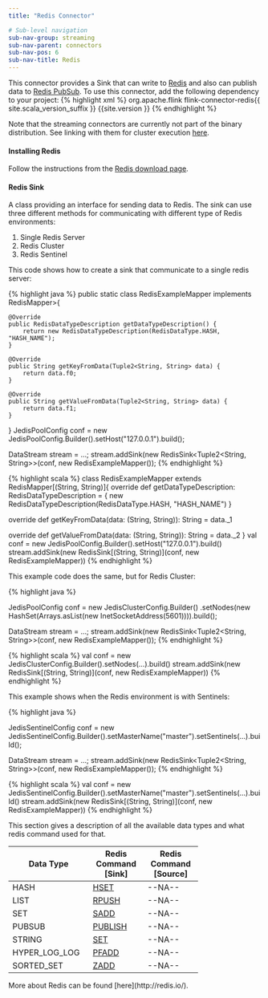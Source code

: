 ```yaml
---
title: "Redis Connector"

# Sub-level navigation
sub-nav-group: streaming
sub-nav-parent: connectors
sub-nav-pos: 6
sub-nav-title: Redis
---
```

<!--
Licensed to the Apache Software Foundation (ASF) under one
or more contributor license agreements.  See the NOTICE file
distributed with this work for additional information
regarding copyright ownership.  The ASF licenses this file
to you under the Apache License, Version 2.0 (the
"License"); you may not use this file except in compliance
with the License.  You may obtain a copy of the License at

  http://www.apache.org/licenses/LICENSE-2.0

Unless required by applicable law or agreed to in writing,
software distributed under the License is distributed on an
"AS IS" BASIS, WITHOUT WARRANTIES OR CONDITIONS OF ANY
KIND, either express or implied.  See the License for the
specific language governing permissions and limitations
under the License.
-->

This connector provides a Sink that can write to
[Redis](http://redis.io/) and also can publish data to [Redis PubSub](http://redis.io/topics/pubsub). To use this connector, add the
following dependency to your project:
{% highlight xml %}
<dependency>
  <groupId>org.apache.flink</groupId>
  <artifactId>flink-connector-redis{{ site.scala_version_suffix }}</artifactId>
  <version>{{site.version }}</version>
</dependency>
{% endhighlight %}

Note that the streaming connectors are currently not part of the binary distribution. See linking with them for cluster execution [here]({{site.baseurl}}/apis/cluster_execution.html#linking-with-modules-not-contained-in-the-binary-distribution).

#### Installing Redis
Follow the instructions from the [Redis download page](http://redis.io/download).

#### Redis Sink
A class providing an interface for sending data to Redis. 
The sink can use three different methods for communicating with different type of Redis environments:
1. Single Redis Server
2. Redis Cluster
3. Redis Sentinel

This code shows how to create a sink that communicate to a single redis server:

<div class="codetabs" markdown="1">
<div data-lang="java" markdown="1">
{% highlight java %}
public static class RedisExampleMapper implements RedisMapper<Tuple2<String, String>>{

    @Override
    public RedisDataTypeDescription getDataTypeDescription() {
        return new RedisDataTypeDescription(RedisDataType.HASH, "HASH_NAME");
    }

    @Override
    public String getKeyFromData(Tuple2<String, String> data) {
        return data.f0;
    }

    @Override
    public String getValueFromData(Tuple2<String, String> data) {
        return data.f1;
    }
}
JedisPoolConfig conf = new JedisPoolConfig.Builder().setHost("127.0.0.1").build();

DataStream<String> stream = ...;
stream.addSink(new RedisSink<Tuple2<String, String>>(conf, new RedisExampleMapper());
{% endhighlight %}
</div>
<div data-lang="scala" markdown="1">
{% highlight scala %}
class RedisExampleMapper extends RedisMapper[(String, String)]{
  override def getDataTypeDescription: RedisDataTypeDescription = {
    new RedisDataTypeDescription(RedisDataType.HASH, "HASH_NAME")
  }

  override def getKeyFromData(data: (String, String)): String = data._1

  override def getValueFromData(data: (String, String)): String = data._2
}
val conf = new JedisPoolConfig.Builder().setHost("127.0.0.1").build()
stream.addSink(new RedisSink[(String, String)](conf, new RedisExampleMapper))
{% endhighlight %}
</div>
</div>

This example code does the same, but for Redis Cluster:

<div class="codetabs" markdown="1">
<div data-lang="java" markdown="1">
{% highlight java %}

JedisPoolConfig conf = new JedisClusterConfig.Builder()
    .setNodes(new HashSet<InetSocketAddress>(Arrays.asList(new InetSocketAddress(5601)))).build();

DataStream<String> stream = ...;
stream.addSink(new RedisSink<Tuple2<String, String>>(conf, new RedisExampleMapper());
{% endhighlight %}
</div>
<div data-lang="scala" markdown="1">
{% highlight scala %}
val conf = new JedisClusterConfig.Builder().setNodes(...).build()
stream.addSink(new RedisSink[(String, String)](conf, new RedisExampleMapper))
{% endhighlight %}
</div>
</div>

This example shows when the Redis environment is with Sentinels:

<div class="codetabs" markdown="1">
<div data-lang="java" markdown="1">
{% highlight java %}

JedisSentinelConfig conf = new JedisSentinelConfig.Builder().setMasterName("master").setSentinels(...).build();

DataStream<String> stream = ...;
stream.addSink(new RedisSink<Tuple2<String, String>>(conf, new RedisExampleMapper());
{% endhighlight %}
</div>
<div data-lang="scala" markdown="1">
{% highlight scala %}
val conf = new JedisSentinelConfig.Builder().setMasterName("master").setSentinels(...).build()
stream.addSink(new RedisSink[(String, String)](conf, new RedisExampleMapper))
{% endhighlight %}
</div>
</div>

This section gives a description of all the available data types and what redis command used for that.

<table class="table table-bordered" style="width: 75%">
    <thead>
        <tr>
          <th class="text-center" style="width: 20%">Data Type</th>
          <th class="text-center" style="width: 25%">Redis Command [Sink]</th>
          <th class="text-center" style="width: 25%">Redis Command [Source]</th>
        </tr>
      </thead>
      <tbody>
        <tr>
            <td>HASH</td><td><a href="http://redis.io/commands/hset"> HSET</a></td><td>--NA--</td>
        </tr>
        <tr>
            <td>LIST</td><td><a href="http://redis.io/commands/rpush"> RPUSH </a></td><td>--NA--</td>
        </tr>
        <tr>
            <td>SET</td><td><a href="http://redis.io/commands/rpush"> SADD</a></td><td>--NA--</td>
        </tr>
        <tr>
            <td>PUBSUB</td><td><a href="http://redis.io/commands/publish">PUBLISH</a></td><td>--NA--</td>
        </tr>
        <tr>
            <td>STRING</td><td><a href="http://redis.io/commands/set">SET</a></td><td>--NA--</td>
        </tr>
        <tr>
            <td>HYPER_LOG_LOG</td><td><a href="http://redis.io/commands/pfadd">PFADD</a></td><td>--NA--</td>
        </tr>
        <tr>
            <td>SORTED_SET</td><td><a href="http://redis.io/commands/zadd">ZADD</a></td><td>--NA--</td>
        </tr>                
      </tbody>
</table>
More about Redis can be found [here](http://redis.io/).
